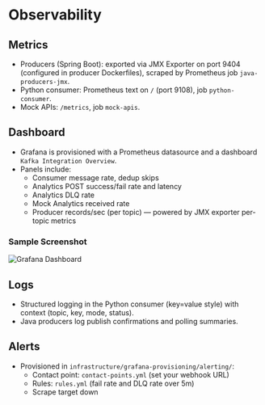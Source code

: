 # Observability

## Metrics

- Producers (Spring Boot): exported via JMX Exporter on port 9404 (configured in producer Dockerfiles), scraped by Prometheus job `java-producers-jmx`.
- Python consumer: Prometheus text on `/` (port 9108), job `python-consumer`.
- Mock APIs: `/metrics`, job `mock-apis`.

## Dashboard

- Grafana is provisioned with a Prometheus datasource and a dashboard `Kafka Integration Overview`.
- Panels include:
  - Consumer message rate, dedup skips
  - Analytics POST success/fail rate and latency
  - Analytics DLQ rate
  - Mock Analytics received rate
  - Producer records/sec (per topic) — powered by JMX exporter per-topic metrics

### Sample Screenshot

![Grafana Dashboard](https://res.cloudinary.com/dlwzb2uh3/image/upload/fl_preserve_transparency/v1757868436/Screenshot_2025-09-14_at_18.34.45_ngla5i.jpg?_s=public-apps)

## Logs

- Structured logging in the Python consumer (key=value style) with context (topic, key, mode, status).
- Java producers log publish confirmations and polling summaries.

## Alerts

- Provisioned in `infrastructure/grafana-provisioning/alerting/`:
  - Contact point: `contact-points.yml` (set your webhook URL)
  - Rules: `rules.yml` (fail rate and DLQ rate over 5m)
  - Scrape target down
